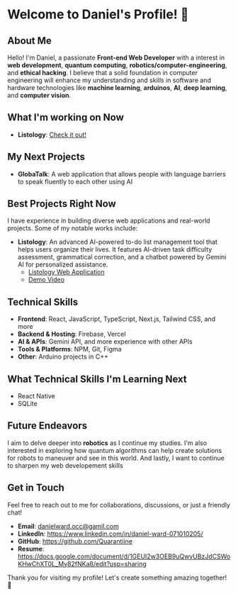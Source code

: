 # Welcome to Daniel's Profile! 🌟

## About Me

Hello! I'm Daniel, a passionate **Front-end Web Developer** with a interest in **web development**, **quantum computing**, **robotics/computer-engineering**, and **ethical hacking**. I believe that a solid foundation in computer engineering will enhance my understanding and skills in software and hardware technologies like **machine learning**, **arduinos**, **AI**, **deep learning**, and **computer vision**.

## What I'm working on Now

- **Listology**: [Check it out!](https://listology.vercel.app)

## My Next Projects
- **GlobaTalk**: A web application that allows people with language barriers to speak fluently to each other using AI

## Best Projects Right Now

I have experience in building diverse web applications and real-world projects. Some of my notable works include:

- **Listology**: An advanced AI-powered to-do list management tool that helps users organize their lives. It features AI-driven task difficulty assessment, grammatical correction, and a chatbot powered by Gemini AI for personalized assistance.
  - [Listology Web Application](https://listology.vercel.app)
  - [Demo Video](https://youtu.be/JToXJPwBWj4)

## Technical Skills

- **Frontend**: React, JavaScript, TypeScript, Next.js, Tailwind CSS, and more
- **Backend & Hosting**: Firebase, Vercel
- **AI & APIs**: Gemini API, and more experience with other APIs
- **Tools & Platforms**: NPM, Git, Figma
- **Other**: Arduino projects in C++

## What Technical Skills I'm Learning Next
- React Native
- SQLite

## Future Endeavors

I aim to delve deeper into **robotics** as I continue my studies. I'm also interested in exploring how quantum algorithms can help create solutions for robots to maneuver and see in this world. And lastly, I want to continue to sharpen my web developement skills

## Get in Touch

Feel free to reach out to me for collaborations, discussions, or just a friendly chat!

- **Email**: danielward.occ@gamil.com
- **LinkedIn**: https://www.linkedin.com/in/daniel-ward-071010205/
- **GitHub**: https://github.com/Quarantiine
- **Resume**: https://docs.google.com/document/d/1GEUI2w3OEB9uQwyUBzJdCSWoKHwChXT0L_My82fNKa8/edit?usp=sharing

Thank you for visiting my profile! Let's create something amazing together! 🚀
